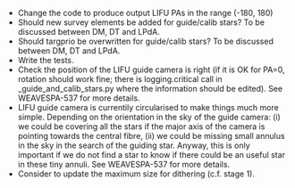 - Change the code to produce output LIFU PAs in the range (-180, 180)
- Should new survey elements be added for guide/calib stars? To be
  discussed between DM, DT and LPdA.
- Should targprio be overwritten for guide/calib stars? To be discussed
  between DM, DT and LPdA.
- Write the tests.
- Check the position of the LIFU guide camera is right (if it is OK for PA=0,
  rotation should work fine; there is logging.critical call in
  _guide_and_calib_stars.py where the information should be edited).
  See WEAVESPA-537 for more details.
- LIFU guide camera is currentily circularised to make things much more simple.
  Depending on the orientation in the sky of the guide camera: (i) we could be
  covering all the stars if the major axis of the camera is pointing towards
  the central fibre, (ii) we could be missing small annulus in the sky in the
  search of the guiding star. Anyway, this is only important if we do not find
  a star to know if there could be an useful star in these tiny annuli.
  See WEAVESPA-537 for more details.
- Consider to update the maximum size for dithering (c.f. stage 1).

